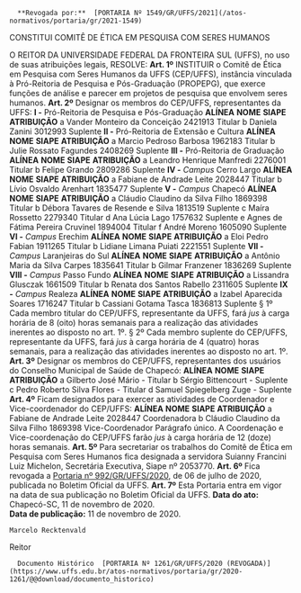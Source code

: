       **Revogada por:**  [PORTARIA Nº 1549/GR/UFFS/2021](/atos-normativos/portaria/gr/2021-1549) 

   CONSTITUI COMITÊ DE ÉTICA EM PESQUISA COM SERES HUMANOS  

 O REITOR DA UNIVERSIDADE FEDERAL DA FRONTEIRA SUL (UFFS), no uso de suas atribuições legais,   RESOLVE:   **Art. 1º**  INSTITUIR o Comitê de Ética em Pesquisa com Seres Humanos da UFFS (CEP/UFFS), instância vinculada à Pró-Reitoria de Pesquisa e Pós-Graduação (PROPEPG), que exerce funções de análise e parecer em projetos de pesquisa que envolvem seres humanos.   **Art. 2º**  Designar os membros do CEP/UFFS, representantes da UFFS: **I -**  Pró-Reitoria de Pesquisa e Pós-Graduação     **ALÍNEA**    **NOME**    **SIAPE**    **ATRIBUIÇÃO**      a   Vander Monteiro da Conceição   2421913   Titular     b   Daniela Zanini   3012993   Suplente     **II -**  Pró-Reitoria de Extensão e Cultura     **ALÍNEA**    **NOME**    **SIAPE**    **ATRIBUIÇÃO**      a   Marcio Pedroso Barbosa   1962183   Titular     b   Julie Rossato Fagundes   2408269   Suplente     **III -**  Pró-Reitoria de Graduação     **ALÍNEA**    **NOME**    **SIAPE**    **ATRIBUIÇÃO**      a   Leandro Henrique Manfredi   2276001   Titular     b   Felipe Grando   2809286   Suplente     **IV -**  *Campus*  Cerro Largo     **ALÍNEA**    **NOME**    **SIAPE**    **ATRIBUIÇÃO**      a   Fabiane de Andrade Leite   2028447   Titular     b   Lívio Osvaldo Arenhart   1835477   Suplente     **V -**  *Campus*  Chapecó     **ALÍNEA**    **NOME**    **SIAPE**    **ATRIBUIÇÃO**      a   Cláudio Claudino da Silva Filho   1869398   Titular     b   Débora Tavares de Resende e Silva   1813519   Suplente     c   Maíra Rossetto   2279340   Titular     d   Ana Lúcia Lago   1757632   Suplente     e   Agnes de Fátima Pereira Cruvinel   1894004   Titular     f   André Moreno   1605090   Suplente     **VI -**  *Campus*  Erechim     **ALÍNEA**    **NOME**    **SIAPE**    **ATRIBUIÇÃO**      a   Eloi Pedro Fabian   1911265   Titular     b   Lidiane Limana Puiati   2221551   Suplente     **VII -**  *Campus*  Laranjeiras do Sul     **ALÍNEA**    **NOME**    **SIAPE**    **ATRIBUIÇÃO**      a   Antônio Maria da Silva Carpes   1835641   Titular     b   Gilmar Franzener   1836269   Suplente     **VIII -**  *Campus*  Passo Fundo     **ALÍNEA**    **NOME**    **SIAPE**    **ATRIBUIÇÃO**      a   Lissandra Glusczak   1661509   Titular     b   Renata dos Santos Rabello   2311605   Suplente     **IX -**  *Campus*  Realeza     **ALÍNEA**    **NOME**    **SIAPE**    **ATRIBUIÇÃO**      a   Izabel Aparecida Soares   1716247   Titular     b   Cassiani Gotama Tasca   1836813   Suplente     § 1º  Cada membro titular do CEP/UFFS, representante da UFFS, fará *jus*  à carga horária de 8 (oito) horas semanais para a realização das atividades inerentes ao disposto no art. 1º. § 2º  Cada membro suplente do CEP/UFFS, representante da UFFS, fará *jus*  à carga horária de 4 (quatro) horas semanais, para a realização das atividades inerentes ao disposto no art. 1º.   **Art. 3º**  Designar os membros do CEP/UFFS, representantes dos usuários do Conselho Municipal de Saúde de Chapecó:     **ALÍNEA**    **NOME**    **SIAPE**    **ATRIBUIÇÃO**      a   Gilberto José Mário   -   Titular     b   Sérgio Bittencourt   -   Suplente     c   Pedro Roberto Silva Flores   -   Titular     d   Samuel Spiegelberg Zuge   -   Suplente       **Art. 4º**  Ficam designados para exercer as atividades de Coordenador e Vice-coordenador do CEP/UFFS:     **ALÍNEA**    **NOME**    **SIAPE**    **ATRIBUIÇÃO**      a   Fabiane de Andrade Leite   2028447   Coordenadora     b   Cláudio Claudino da Silva Filho   1869398   Vice-Coordenador     Parágrafo único. A Coordenação e Vice-coordenação do CEP/UFFS farão *jus*  à carga horária de 12 (doze) horas semanais.   **Art. 5º**  Para secretariar os trabalhos do Comitê de Ética em Pesquisa com Seres Humanos fica designada a servidora Suianny Francini Luiz Michelon, Secretária Executiva, Siape nº 2053770.   **Art. 6º**  Fica revogada a [Portaria nº 992/GR/UFFS/2020](https://www.uffs.edu.br/atos-normativos/portaria/gr/2020-0992), de 06 de julho de 2020, publicada no Boletim Oficial da UFFS.   **Art. 7º**  Esta Portaria entra em vigor na data de sua publicação no Boletim Oficial da UFFS.        **Data do ato:** Chapecó-SC, 11 de novembro de 2020.   
 **Data de publicação:**  11 de novembro de 2020. 

    Marcelo Recktenvald   
 Reitor 

      Documento Histórico  [PORTARIA Nº 1261/GR/UFFS/2020 (REVOGADA)](https://www.uffs.edu.br/atos-normativos/portaria/gr/2020-1261/@@download/documento_historico)     
      